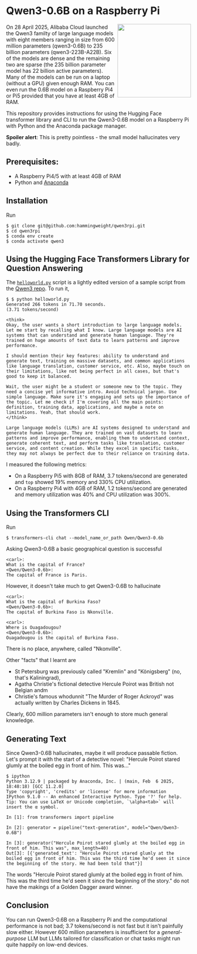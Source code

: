 # Qwen3-0.6B on a Raspberry Pi
<img src="/images/rpi5.jpg" align="right" width="200px">

On 28 April 2025, Alibaba Cloud launched the Qwen3 familty of large language models with eight members ranging in size from 600 million parameters (qwen3-0.6B) to 235 billion parameters (qwen3-223B-A22B). Six of the models are dense and the remaining two are sparse (the 235 billion parameter model has 22 billion active parameters). Many of the models can be run on a laptop (without a GPU) given enough RAM. You can even run the 0.6B model on a Raspberry Pi4 or Pi5 provided that you have at least 4GB of RAM.

This repository provides instructions for using the Hugging Face transformer library and CLI to run the Qwen3-0.6B model on a Raspberry Pi with Python and the Anaconda package manager.

**Spoiler alert**: This is pretty pointless - the small model hallucinates very badly.

## Prerequisites:
* A Raspberry Pi4/5 with at least 4GB of RAM
* Python and [Anaconda](https://www.anaconda.com/download)

## Installation
Run

```
$ git clone git@github.com:hammingweight/qwen3rpi.git
$ cd qwen3rpi
$ conda env create
$ conda activate qwen3
```

## Using the Hugging Face Transformers Library for Question Answering
The [`helloworld.py`](./helloworld.py) script is a lightly edited version of a sample script from the [Qwen3 repo](https://github.com/QwenLM/Qwen3). To run it,

```
$ $ python helloworld.py 
Generated 266 tokens in 71.70 seconds.
(3.71 tokens/second)

<think>
Okay, the user wants a short introduction to large language models. Let me start by recalling what I know. Large language models are AI systems that can understand and generate human language. They're trained on huge amounts of text data to learn patterns and improve performance.

I should mention their key features: ability to understand and generate text, training on massive datasets, and common applications like language translation, customer service, etc. Also, maybe touch on their limitations, like not being perfect in all cases, but that's good to keep it balanced.

Wait, the user might be a student or someone new to the topic. They need a concise yet informative intro. Avoid technical jargon. Use simple language. Make sure it's engaging and sets up the importance of the topic. Let me check if I'm covering all the main points: definition, training data, applications, and maybe a note on limitations. Yeah, that should work.
</think>

Large language models (LLMs) are AI systems designed to understand and generate human language. They are trained on vast datasets to learn patterns and improve performance, enabling them to understand context, generate coherent text, and perform tasks like translation, customer service, and content creation. While they excel in specific tasks, they may not always be perfect due to their reliance on training data.
```

I measured the following metrics:
 * On a Raspberry Pi5 with 8GB of RAM, 3.7 tokens/second are generated and `top` showed 19% memory and 330% CPU utilization.
 * On a Raspberry Pi4 with 4GB of RAM, 1.2 tokens/second are generated and memory utilization was 40% and CPU utilization was 300%.

## Using the Transformers CLI
Run

```
$ transformers-cli chat --model_name_or_path Qwen/Qwen3-0.6b
```

Asking Qwen3-0.6B a basic geographical question is successful
```
<carl>:
What is the capital of France?
<Qwen/Qwen3-0.6b>:
The capital of France is Paris.                                                                                                                                                                                                              
```

However, it doesn't take much to get Qwen3-0.6B to hallucinate

```
<carl>:
What is the capital of Burkina Faso?
<Qwen/Qwen3-0.6b>:
The capital of Burkina Faso is Nkonville.

<carl>:
Where is Ouagadougou?
<Qwen/Qwen3-0.6b>:
Ouagadougou is the capital of Burkina Faso.                                                                                                                                                                                                  
```
There is no place, anywhere, called "Nkonville".

Other "facts" that I learnt are
 * St Petersburg was previously called "Kremlin" and "Königsberg" (no, that's Kaliningrad),
 * Agatha Christie's fictional detective Hercule Poirot was British not Belgian andm
 * Christie's famous whodunnit "The Murder of Roger Ackroyd" was actually written by Charles Dickens in 1845.

Clearly, 600 million parameters isn't enough to store much general knowledge.

## Generating Text
Since Qwen3-0.6B hallucinates, maybe it will produce passable fiction. Let's prompt it with the start of a detective novel: "Hercule Poirot stared glumly at the boiled egg in front of him. This was..."

```
$ ipython
Python 3.12.9 | packaged by Anaconda, Inc. | (main, Feb  6 2025, 18:48:18) [GCC 11.2.0]
Type 'copyright', 'credits' or 'license' for more information
IPython 9.1.0 -- An enhanced Interactive Python. Type '?' for help.
Tip: You can use LaTeX or Unicode completion, `\alpha<tab>` will insert the α symbol.

In [1]: from transformers import pipeline

In [2]: generator = pipeline("text-generation", model="Qwen/Qwen3-0.6B")

In [3]: generator("Hercule Poirot stared glumly at the boiled egg in front of him. This was", max_length=40)
Out[3]: [{'generated_text': "Hercule Poirot stared glumly at the boiled egg in front of him. This was the third time he'd seen it since the beginning of the story. He had been told that"}]

```

The words "Hercule Poirot stared glumly at the boiled egg in front of him. This was the third time he'd seen it since the beginning of the story." do not have the makings of a Golden Dagger award winner.

## Conclusion
You can run Qwen3-0.6B on a Raspberry Pi and the computational performance is not bad; 3.7 tokens/second is not fast but it isn't painfully slow either. However 600 million parameters is insufficient for a *general-purpose* LLM but LLMs tailored for classification or chat tasks might run quite happily on low-end devices. 
